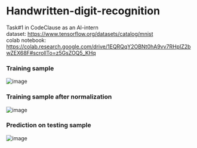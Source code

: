 # Handwritten-digit-recognition
Task#1 in CodeClause as an AI-intern <br/>
dataset: https://www.tensorflow.org/datasets/catalog/mnist <br/>
colab notebook: https://colab.research.google.com/drive/1EQRQqY2OBNt0hA9vv7RHpIZ2bwZEX68F#scrollTo=z5GsZOQ5_KHq <br/>
### Training sample
![image](https://user-images.githubusercontent.com/61421659/210070981-7f068b90-4376-45ec-8018-b00274dc498b.png) <br/>

### Training sample after normalization
![image](https://user-images.githubusercontent.com/61421659/210071063-49d72523-6e6c-4a75-8078-2058b45c9b86.png) <br/>

### Prediction on testing sample
![image](https://user-images.githubusercontent.com/61421659/210071106-c1fdd2ca-5232-47d2-89d8-b259c471ecd5.png)


